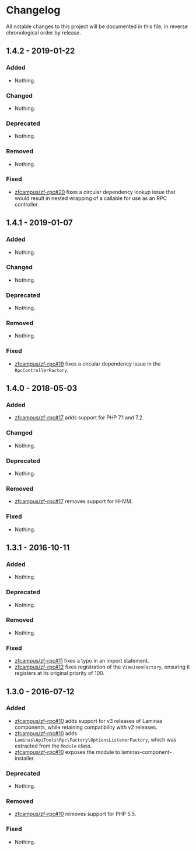 # Changelog

All notable changes to this project will be documented in this file, in reverse chronological order by release.

## 1.4.2 - 2019-01-22

### Added

- Nothing.

### Changed

- Nothing.

### Deprecated

- Nothing.

### Removed

- Nothing.

### Fixed

- [zfcampus/zf-rpc#20](https://github.com/zfcampus/zf-rpc/pull/20) fixes a circular dependency lookup issue that would result in nested
  wrapping of a callable for use as an RPC controller.

## 1.4.1 - 2019-01-07

### Added

- Nothing.

### Changed

- Nothing.

### Deprecated

- Nothing.

### Removed

- Nothing.

### Fixed

- [zfcampus/zf-rpc#19](https://github.com/zfcampus/zf-rpc/pull/19) fixes a circular dependency issue in the `RpcControllerFactory`.

## 1.4.0 - 2018-05-03

### Added

- [zfcampus/zf-rpc#17](https://github.com/zfcampus/zf-rpc/pull/17) adds support for PHP 7.1 and 7.2.

### Changed

- Nothing.

### Deprecated

- Nothing.

### Removed

- [zfcampus/zf-rpc#17](https://github.com/zfcampus/zf-rpc/pull/17) removes support for HHVM.

### Fixed

- Nothing.

## 1.3.1 - 2016-10-11

### Added

- Nothing.

### Deprecated

- Nothing.

### Removed

- Nothing.

### Fixed

- [zfcampus/zf-rpc#11](https://github.com/zfcampus/zf-rpc/pull/11) fixes a typo in an import
  statement.
- [zfcampus/zf-rpc#12](https://github.com/zfcampus/zf-rpc/pull/12) fixes registration of the
  `ViewJsonFactory`, ensuring it registers at its original priority of 100.

## 1.3.0 - 2016-07-12

### Added

- [zfcampus/zf-rpc#10](https://github.com/zfcampus/zf-rpc/pull/10) adds support for v3 releases
  of Laminas components, while retaining compatibility with v2 releases.
- [zfcampus/zf-rpc#10](https://github.com/zfcampus/zf-rpc/pull/10) adds
  `Laminas\ApiTools\Rpc\Factory\OptionsListenerFactory`, which was extracted from the `Module`
  class.
- [zfcampus/zf-rpc#10](https://github.com/zfcampus/zf-rpc/pull/10) exposes the module to
  laminas-component-installer.

### Deprecated

- Nothing.

### Removed

- [zfcampus/zf-rpc#10](https://github.com/zfcampus/zf-rpc/pull/10) removes support for PHP 5.5.

### Fixed

- Nothing.
